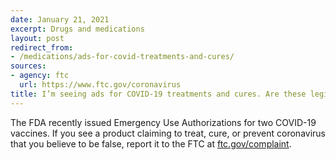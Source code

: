 ```yaml
---
date: January 21, 2021
excerpt: Drugs and medications
layout: post
redirect_from:
- /medications/ads-for-covid-treatments-and-cures/
sources:
- agency: ftc
  url: https://www.ftc.gov/coronavirus
title: I’m seeing ads for COVID-19 treatments and cures. Are these legitimate?
---
```


The FDA recently issued Emergency Use Authorizations for two COVID-19 vaccines. If you see a product claiming to treat, cure, or prevent coronavirus that you believe to be false, report it to the FTC at [ftc.gov/complaint](https://www.ftccomplaintassistant.gov/#crnt&panel1-1).